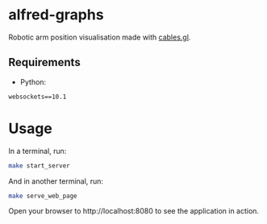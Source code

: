 # alfred-graphs

Robotic arm position visualisation made with [cables.gl](https://cables.gl/).

## Requirements

- Python:

```
websockets==10.1
```

# Usage

In a terminal, run:

```bash
make start_server
```

And in another terminal, run:

```bash
make serve_web_page
```

Open your browser to http://localhost:8080 to see the application in action.